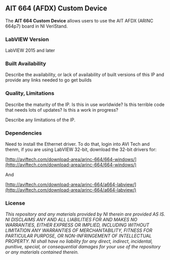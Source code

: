 ## AIT 664 (AFDX) Custom Device ##

The **AIT 664 Custom Device** allows users to use the AIT AFDX (ARINC 664p7) board in NI VeriStand.

### LabVIEW Version ###

LabVIEW 2015 and later

### Built Availability ###

Describe the availability, or lack of availability of built versions of this IP and provide any links needed to go get builds

### Quality, Limitations ###

Describe the maturity of the IP. Is this in use worldwide? Is this terrible code that needs lots of updates? Is this a work in progress?

Describe any limitations of the IP.

### Dependencies ###
Need to install the Ethernet driver. To do that, login into AVI Tech and thenm, if you are using LabVIEW 32-bit, download the 32-bit drivers for:

[http://aviftech.com/download-area/arinc-664/664-windows/](http://aviftech.com/download-area/arinc-664/664-windows/)

And

[http://aviftech.com/download-area/arinc-664/a664-labview/](http://aviftech.com/download-area/arinc-664/a664-labview/)



### License ###

*This repository and any materials provided by NI therein are provided AS IS. NI DISCLAIMS ANY AND ALL LIABILITIES FOR AND MAKES NO WARRANTIES, EITHER EXPRESS OR IMPLIED, INCLUDING WITHOUT LIMITATION ANY WARRANTIES OF MERCHANTABILITY, FITNESS FOR  PARTICULAR PURPOSE, OR NON-INFRINGEMENT OF INTELLECTUAL PROPERTY. NI shall have no liability for any direct, indirect, incidental, punitive, special, or consequential damages for your use of the repository or any materials contained therein.*
